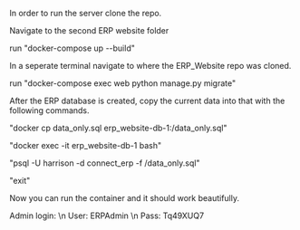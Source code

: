 In order to run the server clone the repo.

Navigate to the second ERP website folder

run "docker-compose up --build"


In a seperate terminal navigate to where the ERP_Website repo was cloned.

run "docker-compose exec web python manage.py migrate"

After the ERP database is created, copy the current data into that with the following commands.

"docker cp data_only.sql erp_website-db-1:/data_only.sql"

"docker exec -it erp_website-db-1 bash"

"psql -U harrison -d connect_erp -f /data_only.sql"

"exit"

Now you can run the container and it should work beautifully.

Admin login: \n User: ERPAdmin \n Pass: Tq49XUQ7
